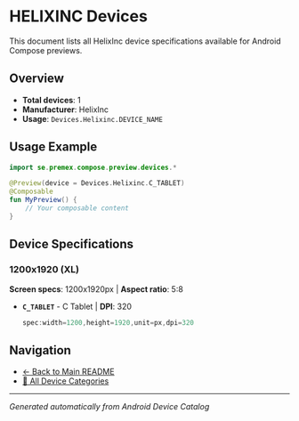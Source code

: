 # HELIXINC Devices

This document lists all HelixInc device specifications available for Android Compose previews.

## Overview

- **Total devices**: 1
- **Manufacturer**: HelixInc
- **Usage**: `Devices.Helixinc.DEVICE_NAME`

## Usage Example

```kotlin
import se.premex.compose.preview.devices.*

@Preview(device = Devices.Helixinc.C_TABLET)
@Composable
fun MyPreview() {
    // Your composable content
}
```

## Device Specifications

### 1200x1920 (XL)

**Screen specs**: 1200x1920px | **Aspect ratio**: 5:8

- **`C_TABLET`** - C Tablet | **DPI**: 320
  ```kotlin
  spec:width=1200,height=1920,unit=px,dpi=320
  ```

## Navigation

- [← Back to Main README](../../README.md)
- [📱 All Device Categories](../README.md)

---
*Generated automatically from Android Device Catalog*
